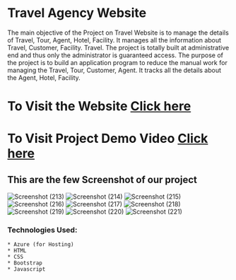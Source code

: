 # Travel Agency Website
The main objective of the Project on Travel Website is to manage the details of Travel, Tour, Agent, Hotel, Facility. It manages all the information about Travel, Customer, Facility. Travel. The project is totally built at administrative end and thus only the administrator is guaranteed access. The purpose of the project is to build an application program to reduce the manual work for managing the Travel, Tour, Customer, Agent. It tracks all the details about the Agent, Hotel, Facility.

#  To Visit the Website  [Click here](98.70.41.113) 

# To Visit Project Demo Video [Click here](https://www.youtube.com/watch?v=rHUFLaiPMqc&ab_channel=MortaL/)

## This are the few Screenshot of our project
![Screenshot (213)](https://github.com/ShubhamShinde22/FRT--Travel_Agency/assets/94630914/e1cfb93c-314c-435a-98b2-d4c9a52f3873)
![Screenshot (214)](https://github.com/ShubhamShinde22/FRT--Travel_Agency/assets/94630914/d48d7e70-2dd3-42e2-816e-fbc909b110ce)
![Screenshot (215)](https://github.com/ShubhamShinde22/FRT--Travel_Agency/assets/94630914/45b85b6e-f359-48ba-8682-7ff19c53840d)
![Screenshot (216)](https://github.com/ShubhamShinde22/FRT--Travel_Agency/assets/94630914/4069dc0f-c46d-4da9-ab9d-21d3532d7f56)
![Screenshot (217)](https://github.com/ShubhamShinde22/FRT--Travel_Agency/assets/94630914/1509db90-7898-4198-b220-0b148d4b962a)
![Screenshot (218)](https://github.com/ShubhamShinde22/FRT--Travel_Agency/assets/94630914/a4a7744c-a9d3-460b-b3e7-039b494a5503)
![Screenshot (219)](https://github.com/ShubhamShinde22/FRT--Travel_Agency/assets/94630914/c34e8e2f-b92a-47d0-8649-678f51470f51)
![Screenshot (220)](https://github.com/ShubhamShinde22/FRT--Travel_Agency/assets/94630914/11041673-fe52-457b-a641-65b1311138dd)
![Screenshot (221)](https://github.com/ShubhamShinde22/FRT--Travel_Agency/assets/94630914/c75ba5b8-cd0a-4281-9297-a6d4c0e647dd)

### Technologies Used:
    * Azure (for Hosting)
    * HTML
    * CSS
    * Bootstrap
    * Javascript
      
